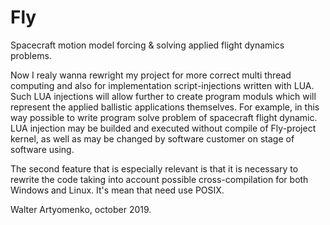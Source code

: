 # Fly
Spacecraft motion model forcing &amp; solving applied flight dynamics problems.

Now I realy wanna rewright my project for more correct multi thread computing and also for implementation 
script-injections written with LUA. Such LUA injections will allow further
to create program moduls which will represent the applied ballistic applications themselves.
For example, in this way possible to write program solve problem of spacecraft flight dynamic.
LUA injection may be builded and executed without compile of Fly-project kernel, as well as
may be changed by software customer on stage of software using.

The second feature that is especially relevant is that it is necessary to rewrite the code 
taking into account possible cross-compilation for both Windows and Linux. It's mean that 
need use POSIX.

Walter Artyomenko, october 2019.
